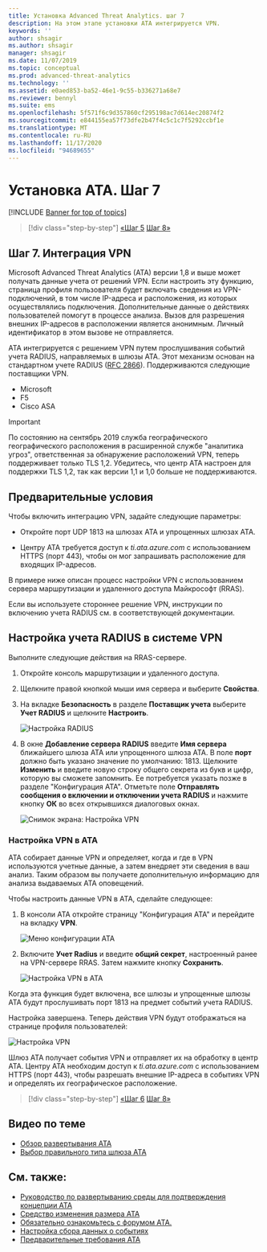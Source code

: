 ```yaml
---
title: Установка Advanced Threat Analytics. шаг 7
description: На этом этапе установки ATA интегрируется VPN.
keywords: ''
author: shsagir
ms.author: shsagir
manager: shsagir
ms.date: 11/07/2019
ms.topic: conceptual
ms.prod: advanced-threat-analytics
ms.technology: ''
ms.assetid: e0aed853-ba52-46e1-9c55-b336271a68e7
ms.reviewer: bennyl
ms.suite: ems
ms.openlocfilehash: 5f571f6c9d357860cf295198ac7d614ec20874f2
ms.sourcegitcommit: e844155ea57f73dfe2b47f4c5c1c7f5292ccbf1e
ms.translationtype: MT
ms.contentlocale: ru-RU
ms.lasthandoff: 11/17/2020
ms.locfileid: "94689655"
---
```

# <a name="install-ata---step-7"></a>Установка ATA. Шаг 7

[!INCLUDE [Banner for top of topics](includes/banner.md)]

> [!div class="step-by-step"]
> [«Шаг 5](install-ata-step5.md) 
>  [Шаг 8»](install-ata-step7.md)

## <a name="step-7-integrate-vpn"></a>Шаг 7. Интеграция VPN

Microsoft Advanced Threat Analytics (ATA) версии 1,8 и выше может получать данные учета от решений VPN. Если настроить эту функцию, страница профиля пользователя будет включать сведения из VPN-подключений, в том числе IP-адреса и расположения, из которых осуществлялись подключения. Дополнительные данные о действиях пользователей помогут в процессе анализа. Вызов для разрешения внешних IP-адресов в расположении является анонимным. Личный идентификатор в этом вызове не отправляется.

ATA интегрируется с решением VPN путем прослушивания событий учета RADIUS, направляемых в шлюзы ATA. Этот механизм основан на стандартном учете RADIUS ([RFC 2866](https://tools.ietf.org/html/rfc2866)). Поддерживаются следующие поставщики VPN.

- Microsoft
- F5
- Cisco ASA

> [!IMPORTANT]
> По состоянию на сентябрь 2019 служба географического географического расположения в расширенной службе "аналитика угроз", ответственная за обнаружение расположений VPN, теперь поддерживает только TLS 1,2. Убедитесь, что центр ATA настроен для поддержки TLS 1,2, так как версии 1,1 и 1,0 больше не поддерживаются.

## <a name="prerequisites"></a>Предварительные условия

Чтобы включить интеграцию VPN, задайте следующие параметры:

- Откройте порт UDP 1813 на шлюзах ATA и упрощенных шлюзах ATA.

- Центру ATA требуется доступ к *ti.ata.azure.com* с использованием HTTPS (порт 443), чтобы он мог запрашивать расположение для входящих IP-адресов.

В примере ниже описан процесс настройки VPN с использованием сервера маршрутизации и удаленного доступа Майкрософт (RRAS).

Если вы используете стороннее решение VPN, инструкции по включению учета RADIUS см. в соответствующей документации.

## <a name="configure-radius-accounting-on-the-vpn-system"></a>Настройка учета RADIUS в системе VPN

Выполните следующие действия на RRAS-сервере.

1. Откройте консоль маршрутизации и удаленного доступа.
1. Щелкните правой кнопкой мыши имя сервера и выберите **Свойства**.
1. На вкладке **Безопасность** в разделе **Поставщик учета**  выберите **Учет RADIUS** и щелкните **Настроить**.

    ![Настройка RADIUS](media/radius-setup.png)

1. В окне **Добавление сервера RADIUS** введите **Имя сервера** ближайшего шлюза ATA или упрощенного шлюза ATA. В поле **порт** должно быть указано значение по умолчанию: 1813. Щелкните **Изменить** и введите новую строку общего секрета из букв и цифр, которую вы сможете запомнить. Ее потребуется указать позже в разделе "Конфигурация ATA". Отметьте поле **Отправлять сообщения о включении и отключении учета RADIUS** и нажмите кнопку **ОК** во всех открывшихся диалоговых окнах.

    ![Снимок экрана: Настройка VPN](media/vpn-set-accounting.png)

### <a name="configure-vpn-in-ata"></a>Настройка VPN в ATA

ATA собирает данные VPN и определяет, когда и где в VPN используются учетные данные, а затем внедряет эти сведения в ваш анализ. Таким образом вы получаете дополнительную информацию для анализа выдаваемых ATA оповещений.

Чтобы настроить данные VPN в ATA, сделайте следующее:

1. В консоли ATA откройте страницу "Конфигурация ATA" и перейдите на вкладку **VPN**.

    ![Меню конфигурации ATA](media/config-menu.png)

1. Включите **Учет Radius** и введите **общий секрет**, настроенный ранее на VPN-сервере RRAS. Затем нажмите кнопку **Сохранить**.

    ![Настройка VPN в ATA](media/vpn.png)

Когда эта функция будет включена, все шлюзы и упрощенные шлюзы ATA будут прослушивать порт 1813 на предмет событий учета RADIUS.

Настройка завершена. Теперь действия VPN будут отображаться на странице профиля пользователей:

![Настройка VPN](media/vpn-user.png)

Шлюз ATA получает события VPN и отправляет их на обработку в центр ATA. Центру ATA необходим доступ к *ti.ata.azure.com* с использованием HTTPS (порт 443), чтобы разрешать внешние IP-адреса в событиях VPN и определять их географическое расположение.

> [!div class="step-by-step"]
> [«Шаг 6](install-ata-step5.md) 
>  [Шаг 8»](install-ata-step7.md)

## <a name="related-videos"></a>Видео по теме

- [Обзор развертывания ATA](https://channel9.msdn.com/Shows/Microsoft-Security/Overview-of-ATA-Deployment-in-10-Minutes)
- [Выбор правильного типа шлюза ATA](https://channel9.msdn.com/Shows/Microsoft-Security/ATA-Deployment-Choose-the-Right-Gateway-Type)

## <a name="see-also"></a>См. также:

- [Руководство по развертыванию среды для подтверждения концепции ATA](https://aka.ms/atapoc)
- [Средство изменения размера ATA](https://aka.ms/aatpsizingtool)
- [Обязательно ознакомьтесь с форумом ATA.](https://social.technet.microsoft.com/Forums/security/home?forum=mata)
- [Настройка сбора данных о событиях](configure-event-collection.md)
- [Предварительные требования ATA](ata-prerequisites.md)
